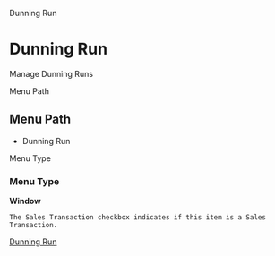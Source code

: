 
Dunning Run
# Dunning Run


Manage Dunning Runs

Menu Path
## Menu Path



- Dunning Run

Menu Type
### Menu Type

**Window**

```
The Sales Transaction checkbox indicates if this item is a Sales Transaction.
```

[Dunning Run](functional-guide/window/window-dunning-run.md)